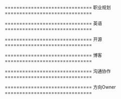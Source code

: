 ============================== 职业规划 ==============================


============================== 英语 ==============================


============================== 开源 ==============================


============================== 博客==============================


============================== 沟通协作==============================


============================== 方向Owner ==============================
